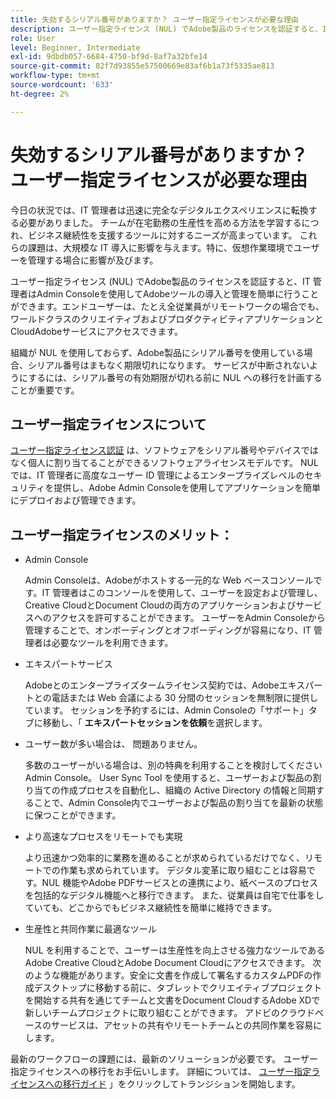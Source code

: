 ```yaml
---
title: 失効するシリアル番号がありますか？ ユーザー指定ライセンスが必要な理由
description: ユーザー指定ライセンス (NUL) でAdobe製品のライセンスを認証すると、IT 管理者はAdmin Consoleを使用してAdobeツールの導入と管理を簡単に行うことができます。また、全従業員がリモートワークの場合でも、エンドユーザーはワールドクラスのクリエイティブアプリとプロダクティビティアプリケーション、およびAdobeクラウドサービスにアクセスできます
role: User
level: Beginner, Intermediate
exl-id: 9dbdb057-6684-4750-bf9d-8af7a32bfe14
source-git-commit: 82f7d93855e57500669e83af6b1a73f5335ae813
workflow-type: tm+mt
source-wordcount: '633'
ht-degree: 2%

---
```


# 失効するシリアル番号がありますか？ ユーザー指定ライセンスが必要な理由

今日の状況では、IT 管理者は迅速に完全なデジタルエクスペリエンスに転換する必要がありました。 チームが在宅勤務の生産性を高める方法を学習するにつれ、ビジネス継続性を支援するツールに対するニーズが高まっています。 これらの課題は、大規模な IT 導入に影響を与えます。特に、仮想作業環境でユーザーを管理する場合に影響が及びます。

ユーザー指定ライセンス (NUL) でAdobe製品のライセンスを認証すると、IT 管理者はAdmin Consoleを使用してAdobeツールの導入と管理を簡単に行うことができます。エンドユーザーは、たとえ全従業員がリモートワークの場合でも、ワールドクラスのクリエイティブおよびプロダクティビティアプリケーションと CloudAdobeサービスにアクセスできます。

組織が NUL を使用しておらず、Adobe製品にシリアル番号を使用している場合、シリアル番号はまもなく期限切れになります。 サービスが中断されないようにするには、シリアル番号の有効期限が切れる前に NUL への移行を計画することが重要です。

## ユーザー指定ライセンスについて

[ユーザー指定ライセンス認証](https://helpx.adobe.com/enterprise/using/licensing.html) は、ソフトウェアをシリアル番号やデバイスではなく個人に割り当てることができるソフトウェアライセンスモデルです。 NUL では、IT 管理者に高度なユーザー ID 管理によるエンタープライズレベルのセキュリティを提供し、Adobe Admin Consoleを使用してアプリケーションを簡単にデプロイおよび管理できます。

## ユーザー指定ライセンスのメリット：

* Admin Console

   Admin Consoleは、Adobeがホストする一元的な Web ベースコンソールです。IT 管理者はこのコンソールを使用して、ユーザーを設定および管理し、Creative CloudとDocument Cloudの両方のアプリケーションおよびサービスへのアクセスを許可することができます。 ユーザーをAdmin Consoleから管理することで、オンボーディングとオフボーディングが容易になり、IT 管理者は必要なツールを利用できます。

* エキスパートサービス

   Adobeとのエンタープライズタームライセンス契約では、Adobeエキスパートとの電話または Web 会議による 30 分間のセッションを無制限に提供しています。 セッションを予約するには、Admin Consoleの「サポート」タブに移動し、「 **エキスパートセッションを依頼**&#x200B;を選択します。

* ユーザー数が多い場合は、 問題ありません。

   多数のユーザーがいる場合は、別の特典を利用することを検討してくださいAdmin Console。 User Sync Tool を使用すると、ユーザーおよび製品の割り当ての作成プロセスを自動化し、組織の Active Directory の情報と同期することで、Admin Console内でユーザーおよび製品の割り当てを最新の状態に保つことができます。

* より高速なプロセスをリモートでも実現

   より迅速かつ効率的に業務を進めることが求められているだけでなく、リモートでの作業も求められています。 デジタル変革に取り組むことは容易です。NUL 機能やAdobe PDFサービスとの連携により、紙ベースのプロセスを包括的なデジタル機能へと移行できます。 また、従業員は自宅で仕事をしていても、どこからでもビジネス継続性を簡単に維持できます。

* 生産性と共同作業に最適なツール

   NUL を利用することで、ユーザーは生産性を向上させる強力なツールであるAdobe Creative CloudとAdobe Document Cloudにアクセスできます。 次のような機能があります。安全に文書を作成して署名するカスタムPDFの作成デスクトップに移動する前に、タブレットでクリエイティブプロジェクトを開始する共有を通じてチームと文書をDocument CloudするAdobe XDで新しいチームプロジェクトに取り組むことができます。 アドビのクラウドベースのサービスは、アセットの共有やリモートチームとの共同作業を容易にします。

最新のワークフローの課題には、最新のソリューションが必要です。 ユーザー指定ライセンスへの移行をお手伝いします。 詳細については、 [ユーザー指定ライセンスへの移行ガイド](https://offers.adobe.com/content/dam/offer-manager/en/na/marketing/CCE/Adobe_Named_User_Licensing_Migration_Guide.pdf) 」をクリックしてトランジションを開始します。
